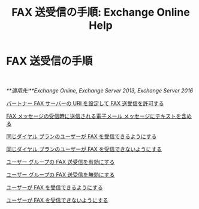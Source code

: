 ﻿---
title: 'FAX 送受信の手順: Exchange Online Help'
TOCTitle: FAX 送受信の手順
ms:assetid: 6732a834-c9d2-4757-8ad9-44aeff6be9f7
ms:mtpsurl: https://technet.microsoft.com/ja-jp/library/JJ938010(v=EXCHG.150)
ms:contentKeyID: 52057438
ms.date: 05/22/2018
mtps_version: v=EXCHG.150
ms.translationtype: HT
---

# FAX 送受信の手順

 

_**適用先:**Exchange Online, Exchange Server 2013, Exchange Server 2016_

[パートナー FAX サーバーの URI を設定して FAX 送受信を許可する](set-the-partner-fax-server-uri-to-allow-faxing-exchange-2013-help.md)

[FAX メッセージの受信時に送信される電子メール メッセージにテキストを含める](include-text-with-the-email-message-sent-when-a-fax-message-is-received-exchange-2013-help.md)

[同じダイヤル プランのユーザーが FAX を受信できるようにする](allow-users-in-the-same-dial-plan-to-receive-faxes-exchange-2013-help.md)

[同じダイヤル プランのユーザーが FAX を受信できないようにする](prevent-users-in-the-same-dial-plan-from-receiving-faxes-exchange-2013-help.md)

[ユーザー グループの FAX 送受信を有効にする](enable-faxing-for-a-group-of-users-exchange-2013-help.md)

[ユーザー グループの FAX 送受信を無効にする](disable-faxing-for-a-group-of-users-exchange-2013-help.md)

[ユーザーが FAX を受信できるようにする](enable-a-user-to-receive-faxes-exchange-2013-help.md)

[ユーザーが FAX を受信できないようにする](prevent-a-user-from-receiving-faxes-exchange-2013-help.md)

